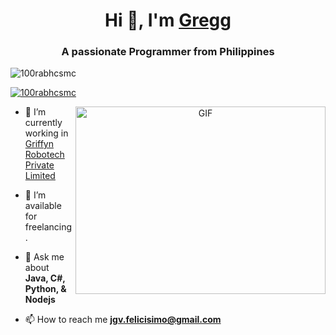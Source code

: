 <h1 align="center">Hi 👋, I'm <a href="https://github.com/greggCode13" target="blank">
Gregg</a></h1>
<h3 align="center">A passionate Programmer from Philippines</h3>

<p align="left"> <img src="https://komarev.com/ghpvc/?username=jgfelicisimo13&label=Profile%20views&color=0e75b6&style=flat" alt="100rabhcsmc" /> </p>

<p align="left"> <a href="https://twitter.com/jgfelicisimo13" target="blank"><img src="https://img.shields.io/twitter/follow/jgfelicisimo13?logo=twitter&style=for-the-badge" alt="100rabhcsmc" /></a> </p>

<a target="_blank" align="center">
  <img align="right" top="500" height="300" width="400" alt="GIF" src="https://media.giphy.com/media/SWoSkN6DxTszqIKEqv/giphy.gif">
</a>

- 🔭 I’m currently working in <a href="https://phoenix.tech/griffyn/" target="blank">Griffyn Robotech Private Limited</a>

- 🤝 I’m available for freelancing.

- 💬 Ask me about **Java, C#, Python, & Nodejs**

- 📫 How to reach me **jgv.felicisimo@gmail.com**
